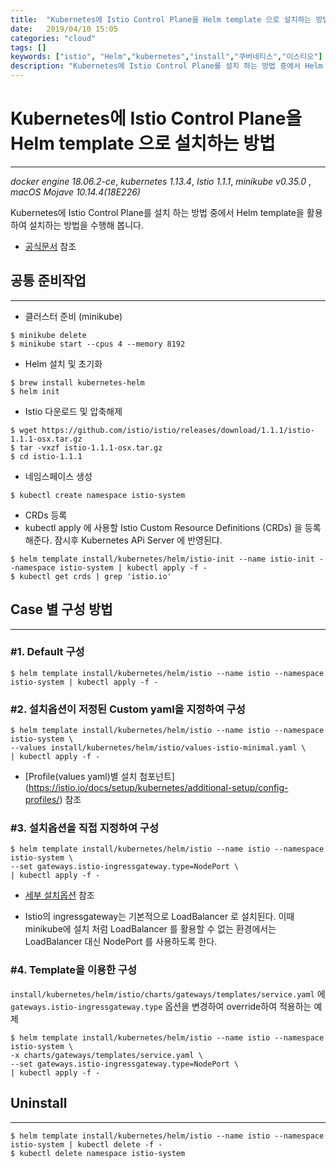 ```yaml
---
title:  "Kubernetes에 Istio Control Plane을 Helm template 으로 설치하는 방법"
date:   2019/04/10 15:05
categories: "cloud"
tags: []
keywords: ["istio", "Helm","kubernetes","install","쿠버네티스","이스티오"]
description: "Kubernetes에 Istio Control Plane를 설치 하는 방법 중에서 Helm template을 활용하여 설치하는 방법을 수행해 봅니다."
---
```


# Kubernetes에 Istio Control Plane을 Helm template 으로 설치하는 방법
---
*docker engine 18.06.2-ce*, *kubernetes 1.13.4*, *Istio 1.1.1*, *minikube v0.35.0* , *macOS Mojave 10.14.4(18E226)*

Kubernetes에 Istio Control Plane를 설치 하는 방법 중에서 Helm template을 활용하여 설치하는 방법을 수행해 봅니다.

* [공식문서](https://istio.io/docs/setup/kubernetes/install/helm/) 참조


## 공통 준비작업
***

* 클러스터 준비 (minikube)

~~~
$ minikube delete
$ minikube start --cpus 4 --memory 8192
~~~


* Helm 설치 및 초기화

~~~
$ brew install kubernetes-helm
$ helm init
~~~


* Istio 다운로드 및 압축해제

~~~
$ wget https://github.com/istio/istio/releases/download/1.1.1/istio-1.1.1-osx.tar.gz
$ tar -vxzf istio-1.1.1-osx.tar.gz
$ cd istio-1.1.1
~~~

* 네임스페이스 생성

~~~
$ kubectl create namespace istio-system
~~~

* CRDs 등록
* kubectl apply 에 사용할 Istio Custom Resource Definitions (CRDs) 을 등록해준다. 잠시후 Kubernetes APi Server 에 반영된댜.

~~~
$ helm template install/kubernetes/helm/istio-init --name istio-init --namespace istio-system | kubectl apply -f -
$ kubectl get crds | grep 'istio.io'
~~~

## Case 별 구성 방법
***

### #1. Default 구성

~~~
$ helm template install/kubernetes/helm/istio --name istio --namespace istio-system | kubectl apply -f -
~~~

### #2. 설치옵션이 저정된 Custom yaml을 지정하여 구성

~~~
$ helm template install/kubernetes/helm/istio --name istio --namespace istio-system \
--values install/kubernetes/helm/istio/values-istio-minimal.yaml \
| kubectl apply -f -
~~~

* [Profile(values  yaml)별 설치 첨포넌트] (https://istio.io/docs/setup/kubernetes/additional-setup/config-profiles/) 참조


### #3. 설치옵션을 직접 지정하여 구성

~~~
$ helm template install/kubernetes/helm/istio --name istio --namespace istio-system \
--set gateways.istio-ingressgateway.type=NodePort \
| kubectl apply -f -
~~~

* [세부 설치옵션](https://istio.io/docs/reference/config/installation-options/) 참조

* Istio의 ingressgateway는 기본적으로  LoadBalancer 로 설치된다. 이때 minikube에 설치 처럼 LoadBalancer 를 활용할 수 없는 환경에서는 LoadBalancer 대신 NodePort 를 사용하도록 한다.


### #4. Template을 이용한 구성
`install/kubernetes/helm/istio/charts/gateways/templates/service.yaml` 에 `gateways.istio-ingressgateway.type` 옵션을 변경하여 override하여 적용하는 예제

~~~
$ helm template install/kubernetes/helm/istio --name istio --namespace istio-system \
-x charts/gateways/templates/service.yaml \
--set gateways.istio-ingressgateway.type=NodePort \
| kubectl apply -f -
~~~

## Uninstall
***

~~~
$ helm template install/kubernetes/helm/istio --name istio --namespace istio-system | kubectl delete -f -
$ kubectl delete namespace istio-system
~~~

